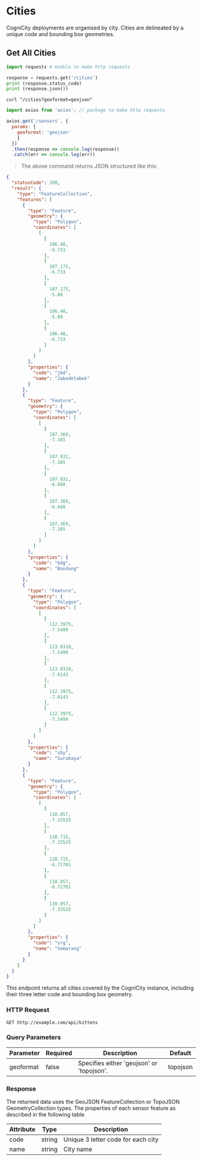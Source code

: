 # Cities

CogniCity deployments are organised by city. Cities are delineated by a unique code and bounding box geometries.

## Get All Cities

```python
import requests # module to make http requests

response = requests.get('/cities')
print (response.status_code)
print (response.json())    
```

```shell
curl "/cities?geoformat=geojson"
```

```javascript
import axios from 'axios'; // package to make http requests

axios.get('/sensors', {
  params: {
    geoformat: 'geojson'
    }
  })
  .then(response => console.log(response))
  .catch(err => console.log(err))
```

> The above command returns JSON structured like this:

```json
{
  "statusCode": 200,
  "result": {
    "type": "FeatureCollection",
    "features": [
      {
        "type": "Feature",
        "geometry": {
          "type": "Polygon",
          "coordinates": [
            [
              [
                106.48,
                -6.733
              ],
              [
                107.175,
                -6.733
              ],
              [
                107.175,
                -5.88
              ],
              [
                106.48,
                -5.88
              ],
              [
                106.48,
                -6.733
              ]
            ]
          ]
        },
        "properties": {
          "code": "jbd",
          "name": "Jabodetabek"
        }
      },
      {
        "type": "Feature",
        "geometry": {
          "type": "Polygon",
          "coordinates": [
            [
              [
                107.369,
                -7.165
              ],
              [
                107.931,
                -7.165
              ],
              [
                107.931,
                -6.668
              ],
              [
                107.369,
                -6.668
              ],
              [
                107.369,
                -7.165
              ]
            ]
          ]
        },
        "properties": {
          "code": "bdg",
          "name": "Bandung"
        }
      },
      {
        "type": "Feature",
        "geometry": {
          "type": "Polygon",
          "coordinates": [
            [
              [
                112.3975,
                -7.5499
              ],
              [
                113.0318,
                -7.5499
              ],
              [
                113.0318,
                -7.0143
              ],
              [
                112.3975,
                -7.0143
              ],
              [
                112.3975,
                -7.5499
              ]
            ]
          ]
        },
        "properties": {
          "code": "sby",
          "name": "Surabaya"
        }
      },
      {
        "type": "Feature",
        "geometry": {
          "type": "Polygon",
          "coordinates": [
            [
              [
                110.057,
                -7.33525
              ],
              [
                110.715,
                -7.33525
              ],
              [
                110.715,
                -6.72701
              ],
              [
                110.057,
                -6.72701
              ],
              [
                110.057,
                -7.33525
              ]
            ]
          ]
        },
        "properties": {
          "code": "srg",
          "name": "Semarang"
        }
      }
    ]
  }
}
```

This endpoint returns all cities covered by the CogniCity instance, including their three letter code and bounding box geometry.

### HTTP Request

`GET http://example.com/api/kittens`

### Query Parameters

Parameter | Required | Description | Default |
--------- | ------- | ------------ | ------- |
geoformat | false | Specifies either 'geojson' or 'topojson'. | topojson |

### Response
The returned data uses the GeoJSON FeatureCollection or TopoJSON GeometryCollection types. The properties of each sensor feature as described in the following table.

Attribute | Type | Description |
--------- | --------- | ----------- |
code | string | Unique 3 letter code for each city |
name | string | City name |
